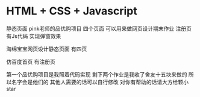 # HTML + CSS + Javascript

静态页面
pink老师的品优购项目 四个页面
可以用来做网页设计期末作业
注册页有Js代码 实现弹窗效果

海绵宝宝网页设计静态页面 有四页

仿百度首页 有注册页

第一个品优购项目是我照着代码实现 剩下两个作业是我收了舍友十五块来做的
所以名字会是他们的 其他人需要的话可以自行修改 对你有帮助的话请大方给颗小star
